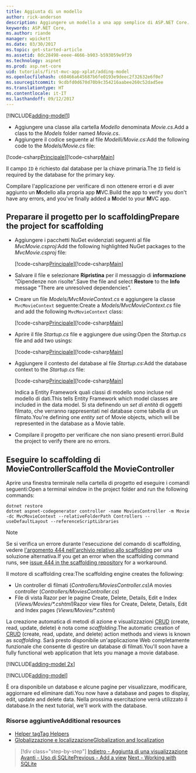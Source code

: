 ```yaml
---
title: Aggiunta di un modello
author: rick-anderson
description: Aggiungere un modello a una app semplice di ASP.NET Core.
keywords: ASP.NET Core,
ms.author: riande
manager: wpickett
ms.date: 03/30/2017
ms.topic: get-started-article
ms.assetid: 8dc28498-eeee-4666-b903-b593059e9f39
ms.technology: aspnet
ms.prod: asp.net-core
uid: tutorials/first-mvc-app-xplat/adding-model
ms.openlocfilehash: c68466a645687b6fe0193e9deec2f32632e6f0e7
ms.sourcegitcommit: 9cdbfd0d670d70b9c354216aabee260c52dad5ee
ms.translationtype: HT
ms.contentlocale: it-IT
ms.lasthandoff: 09/12/2017
---
```

[!INCLUDE[adding-model1](../../includes/mvc-intro/adding-model1.md)]

* <span data-ttu-id="7ee44-104">Aggiungere una classe alla cartella *Modello* denominata *Movie.cs*.</span><span class="sxs-lookup"><span data-stu-id="7ee44-104">Add a class to the *Models* folder named *Movie.cs*.</span></span>
* <span data-ttu-id="7ee44-105">Aggiungere il codice seguente al file *Modelli/Movie.cs*:</span><span class="sxs-lookup"><span data-stu-id="7ee44-105">Add the following code to the *Models/Movie.cs* file:</span></span>

<span data-ttu-id="7ee44-106">[!code-csharp[Principale](../../tutorials/first-mvc-app/start-mvc/sample/MvcMovie/Models/MovieNoEF.cs?name=snippet_1)]</span><span class="sxs-lookup"><span data-stu-id="7ee44-106">[!code-csharp[Main](../../tutorials/first-mvc-app/start-mvc/sample/MvcMovie/Models/MovieNoEF.cs?name=snippet_1)]</span></span>

<span data-ttu-id="7ee44-107">Il campo `ID` è richiesto dal database per la chiave primaria.</span><span class="sxs-lookup"><span data-stu-id="7ee44-107">The `ID` field is required by the database for the primary key.</span></span> 

<span data-ttu-id="7ee44-108">Compilare l'applicazione per verificare di non ottenere errori e di aver aggiunto un **M**odello alla propria app **M**VC.</span><span class="sxs-lookup"><span data-stu-id="7ee44-108">Build the app to verify you don't have any errors, and you've finally added a **M**odel to your **M**VC app.</span></span>

## <a name="prepare-the-project-for-scaffolding"></a><span data-ttu-id="7ee44-109">Preparare il progetto per lo scaffolding</span><span class="sxs-lookup"><span data-stu-id="7ee44-109">Prepare the project for scaffolding</span></span>

- <span data-ttu-id="7ee44-110">Aggiungere i pacchetti NuGet evidenziati seguenti al file *MvcMovie.csproj*:</span><span class="sxs-lookup"><span data-stu-id="7ee44-110">Add the following highlighted NuGet packages to the *MvcMovie.csproj* file:</span></span>
             
   <span data-ttu-id="7ee44-111">[!code-csharp[Principale](start-mvc/sample/MvcMovie/MvcMovie.csproj?highlight=7,10)]</span><span class="sxs-lookup"><span data-stu-id="7ee44-111">[!code-csharp[Main](start-mvc/sample/MvcMovie/MvcMovie.csproj?highlight=7,10)]</span></span>

- <span data-ttu-id="7ee44-112">Salvare il file e selezionare **Ripristina** per il messaggio di **informazione** "Dipendenze non risolte".</span><span class="sxs-lookup"><span data-stu-id="7ee44-112">Save the file and select **Restore** to the **Info** message "There are unresolved dependencies".</span></span>
- <span data-ttu-id="7ee44-113">Creare un file *Models/MvcMovieContext.cs* e aggiungere la classe `MvcMovieContext` seguente:</span><span class="sxs-lookup"><span data-stu-id="7ee44-113">Create a *Models/MvcMovieContext.cs* file and add the following `MvcMovieContext` class:</span></span>

   <span data-ttu-id="7ee44-114">[!code-csharp[Principale](start-mvc/sample/MvcMovie/Models/MvcMovieContext.cs)]</span><span class="sxs-lookup"><span data-stu-id="7ee44-114">[!code-csharp[Main](start-mvc/sample/MvcMovie/Models/MvcMovieContext.cs)]</span></span>
   
- <span data-ttu-id="7ee44-115">Aprire il file *Startup.cs* file e aggiungere due using:</span><span class="sxs-lookup"><span data-stu-id="7ee44-115">Open the *Startup.cs* file and add two usings:</span></span>

   <span data-ttu-id="7ee44-116">[!code-csharp[Principale](start-mvc/sample/MvcMovie/Startup.cs?name=snippet1&highlight=1,2)]</span><span class="sxs-lookup"><span data-stu-id="7ee44-116">[!code-csharp[Main](start-mvc/sample/MvcMovie/Startup.cs?name=snippet1&highlight=1,2)]</span></span>

- <span data-ttu-id="7ee44-117">Aggiungere il contesto del database al file *Startup.cs*:</span><span class="sxs-lookup"><span data-stu-id="7ee44-117">Add the database context to the *Startup.cs* file:</span></span>

   <span data-ttu-id="7ee44-118">[!code-csharp[Principale](start-mvc/sample/MvcMovie/Startup.cs?name=snippet2&highlight=6-7)]</span><span class="sxs-lookup"><span data-stu-id="7ee44-118">[!code-csharp[Main](start-mvc/sample/MvcMovie/Startup.cs?name=snippet2&highlight=6-7)]</span></span>

  <span data-ttu-id="7ee44-119">Indica a Entity Framework quali classi di modello sono incluse nel modello di dati.</span><span class="sxs-lookup"><span data-stu-id="7ee44-119">This tells Entity Framework which model classes are included in the data model.</span></span> <span data-ttu-id="7ee44-120">Si sta definendo un *set di entità* di oggetti filmato, che verranno rappresentati nel database come tabella di un filmato.</span><span class="sxs-lookup"><span data-stu-id="7ee44-120">You're defining one *entity set* of Movie objects, which will be represented in the database as a Movie table.</span></span>

- <span data-ttu-id="7ee44-121">Compilare il progetto per verificare che non siano presenti errori.</span><span class="sxs-lookup"><span data-stu-id="7ee44-121">Build the project to verify there are no errors.</span></span>

## <a name="scaffold-the-moviecontroller"></a><span data-ttu-id="7ee44-122">Eseguire lo scaffolding di MovieController</span><span class="sxs-lookup"><span data-stu-id="7ee44-122">Scaffold the MovieController</span></span>

<span data-ttu-id="7ee44-123">Aprire una finestra terminale nella cartella di progetto ed eseguire i comandi seguenti:</span><span class="sxs-lookup"><span data-stu-id="7ee44-123">Open a terminal window in the project folder and run the following commands:</span></span>

```
dotnet restore
dotnet aspnet-codegenerator controller -name MoviesController -m Movie -dc MvcMovieContext --relativeFolderPath Controllers --useDefaultLayout --referenceScriptLibraries 
```

> [!NOTE]
> <span data-ttu-id="7ee44-124">Se si verifica un errore durante l'esecuzione del comando di scaffolding, vedere [l'argomento 444 nell'archivio relativo allo scaffolding](https://github.com/aspnet/scaffolding/issues/444) per una soluzione alternativa.</span><span class="sxs-lookup"><span data-stu-id="7ee44-124">If you get an error when the scaffolding command runs, see [issue 444 in the scaffolding repository](https://github.com/aspnet/scaffolding/issues/444) for a workaround.</span></span>

<span data-ttu-id="7ee44-125">Il motore di scaffolding crea:</span><span class="sxs-lookup"><span data-stu-id="7ee44-125">The scaffolding engine creates the following:</span></span>

* <span data-ttu-id="7ee44-126">Un controller di filmati (*Controllers/MoviesController.cs*)</span><span class="sxs-lookup"><span data-stu-id="7ee44-126">A movies controller (*Controllers/MoviesController.cs*)</span></span>
* <span data-ttu-id="7ee44-127">File di vista Razor per le pagine Create, Delete, Details, Edit e Index (*Views/Movies/\*.cshtml*)</span><span class="sxs-lookup"><span data-stu-id="7ee44-127">Razor view files for Create, Delete, Details, Edit and Index pages (*Views/Movies/\*.cshtml*)</span></span>

<span data-ttu-id="7ee44-128">La creazione automatica di metodi di azione e visualizzazioni [CRUD](https://wikipedia.org/wiki/Create,_read,_update_and_delete) (create, read, update, delete) è nota come *scaffolding*.</span><span class="sxs-lookup"><span data-stu-id="7ee44-128">The automatic creation of [CRUD](https://wikipedia.org/wiki/Create,_read,_update_and_delete) (create, read, update, and delete) action methods and views is known as *scaffolding*.</span></span> <span data-ttu-id="7ee44-129">Sarà presto disponibile un'applicazione Web completamente funzionale che consente di gestire un database di filmati.</span><span class="sxs-lookup"><span data-stu-id="7ee44-129">You'll soon have a fully functional web application that lets you manage a movie database.</span></span>

[!INCLUDE[adding-model 2x](../../includes/mvc-intro/adding-model2xp.md)]

[!INCLUDE[adding-model](../../includes/mvc-intro/adding-model3.md)]

<span data-ttu-id="7ee44-130">È ora disponibile un database e alcune pagine per visualizzare, modificare, aggiornare ed eliminare dati.</span><span class="sxs-lookup"><span data-stu-id="7ee44-130">You now have a database and pages to display, edit, update and delete data.</span></span> <span data-ttu-id="7ee44-131">Nella prossima esercitazione verrà utilizzato il database.</span><span class="sxs-lookup"><span data-stu-id="7ee44-131">In the next tutorial, we'll work with the database.</span></span>

### <a name="additional-resources"></a><span data-ttu-id="7ee44-132">Risorse aggiuntive</span><span class="sxs-lookup"><span data-stu-id="7ee44-132">Additional resources</span></span>

* [<span data-ttu-id="7ee44-133">Helper tag</span><span class="sxs-lookup"><span data-stu-id="7ee44-133">Tag Helpers</span></span>](xref:mvc/views/tag-helpers/intro)
* [<span data-ttu-id="7ee44-134">Globalizzazione e localizzazione</span><span class="sxs-lookup"><span data-stu-id="7ee44-134">Globalization and localization</span></span>](xref:fundamentals/localization)

>[!div class="step-by-step"]
<span data-ttu-id="7ee44-135">[Indietro - Aggiunta di una visualizzazione](adding-view.md)
[Avanti - Uso di SQLite](working-with-sql.md)</span><span class="sxs-lookup"><span data-stu-id="7ee44-135">[Previous - Add a view](adding-view.md)
[Next - Working with SQLite](working-with-sql.md)</span></span>
